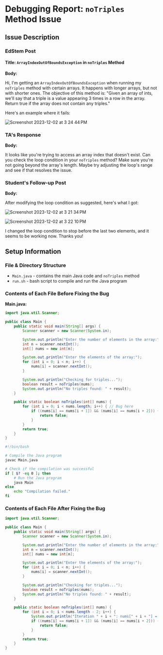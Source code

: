# Debugging Report: `noTriples` Method Issue

## Issue Description

### EdStem Post

#### Title: `ArrayIndexOutOfBoundsException` in `noTriples` Method

**Body:**

Hi, I'm getting an `ArrayIndexOutOfBoundsException` when running my `noTriples` method with certain arrays. It happens with longer arrays, but not with shorter ones. The objective of this method is: "Given an array of ints, we'll say that a triple is a value appearing 3 times in a row in the array. Return true if the array does not contain any triples."

Here's an example where it fails:

![Screenshot 2023-12-02 at 3 24 44 PM](https://github.com/vssb4214/cse15l-lab-reports/assets/147002913/e1dd3e40-5f9f-4967-9164-70bd1d80adb3)

### TA's Response

**Body:**

It looks like you're trying to access an array index that doesn't exist. Can you check the loop condition in your `noTriples` method? Make sure you're not going beyond the array's length. Maybe try adjusting the loop's range and see if that resolves the issue.

### Student's Follow-up Post

**Body:**

After modifying the loop condition as suggested, here's what I got:

![Screenshot 2023-12-02 at 3 21 34 PM](https://github.com/vssb4214/cse15l-lab-reports/assets/147002913/dbec8570-169b-4343-b942-4deb23eb310c)

![Screenshot 2023-12-02 at 3 22 10 PM](https://github.com/vssb4214/cse15l-lab-reports/assets/147002913/7b45d8da-e8ea-4c78-b2f5-7016de719357)

I changed the loop condition to stop before the last two elements, and it seems to be working now. Thanks you!

## Setup Information

### File & Directory Structure

- `Main.java` - contains the main Java code and `noTriples` method
- `run.sh` - bash script to compile and run the Java program

### Contents of Each File Before Fixing the Bug

**Main.java:**

```java
import java.util.Scanner;

public class Main {
    public static void main(String[] args) {
        Scanner scanner = new Scanner(System.in);

        System.out.println("Enter the number of elements in the array:");
        int n = scanner.nextInt();
        int[] nums = new int[n];

        System.out.println("Enter the elements of the array:");
        for (int i = 0; i < n; i++) {
            nums[i] = scanner.nextInt();
        }

        System.out.println("Checking for triples...");
        boolean result = noTriples(nums);
        System.out.println("No triples found: " + result);
    }

    public static boolean noTriples(int[] nums) {
        for (int i = 0; i < nums.length; i++) { // Bug here
            if ((nums[i] == nums[i + 1]) && (nums[i] == nums[i + 2])) {
                return false;
            }
        }
        return true;
    }
}
```
```bash
#!/bin/bash

# Compile the Java program
javac Main.java

# Check if the compilation was successful
if [ $? -eq 0 ]; then
    # Run the Java program
    java Main
else
    echo "Compilation failed."
fi
```
### Contents of Each File After Fixing the Bug
```java
import java.util.Scanner;

public class Main {
    public static void main(String[] args) {
        Scanner scanner = new Scanner(System.in);

        System.out.println("Enter the number of elements in the array:");
        int n = scanner.nextInt();
        int[] nums = new int[n];

        System.out.println("Enter the elements of the array:");
        for (int i = 0; i < n; i++) {
            nums[i] = scanner.nextInt();
        }

        System.out.println("Checking for triples...");
        boolean result = noTriples(nums);
        System.out.println("No triples found: " + result);
    }

    public static boolean noTriples(int[] nums) {
        for (int i = 0; i < nums.length - 2; i++) {
            System.out.println("Iteration " + i + ": nums[" + i + "] = " + nums[i] + ", nums[" + (i + 1) + "] = " + nums[i + 1] + ", nums[" + (i + 2) + "] = " + nums[i + 2]);
            if ((nums[i] == nums[i + 1]) && (nums[i] == nums[i + 2])) {
                return false;
            }
        }
        return true;
    }
}
```


